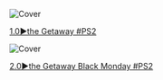 <!--

<details>
<summary>layout: page
title: "the Getaway"
permalink: https://jeuxsf.github.io/JSF/sony/theGetaway/

</details>
  
#### hidden field with metadata

-->


![Cover](https://www.mobygames.com/images/covers/l/18208-the-getaway-playstation-2-front-cover.jpg)

[1.0►the Getaway #PS2](https://ouo.io/3ouE3q)

![Cover](https://www.mobygames.com/images/covers/l/18208-the-getaway-playstation-2-front-cover.jpg)

[2.0►the Getaway Black Monday #PS2](https://ouo.io/NFq15X)

